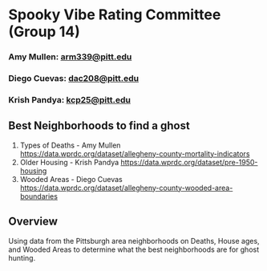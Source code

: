 # Spooky Vibe Rating Committee (Group 14)
### Amy Mullen: arm339@pitt.edu
### Diego Cuevas: dac208@pitt.edu
### Krish Pandya: kcp25@pitt.edu
## Best Neighborhoods to find a ghost
1. Types of Deaths - Amy Mullen
https://data.wprdc.org/dataset/allegheny-county-mortality-indicators
2. Older Housing - Krish Pandya
https://data.wprdc.org/dataset/pre-1950-housing
3. Wooded Areas - Diego Cuevas
https://data.wprdc.org/dataset/allegheny-county-wooded-area-boundaries

## Overview
Using data from the Pittsburgh area neighborhoods on Deaths, House ages, and Wooded Areas to determine what the best neighborhoods are for ghost hunting.
